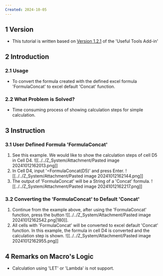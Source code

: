 ```yaml
---
Created: 2024-10-05
---
```

## 1	Version
- This tutorial is written based on <u>Version 1.2.1</u> of the 'Useful Tools Add-in'
## 2	Introduction
### 2.1	Usage
- To convert the formula created with the defined excel formula 'FormulaConcat' to excel default 'Concat' function. 
### 2.2	What Problem is Solved?
- Time consuming process of showing calculation steps for simple calculation.
## 3	Instruction
### 3.1	User Defined Formula 'FormulaConcat'
1. See this example. We would like to show the calculation steps of cell D5 in Cell D4. ![[../../Z_System/Attachment/Pasted image 20241012162013.png]]
2. In Cell D4, input '=FormulaConcat(D5)' and press Enter. ![[../../Z_System/Attachment/Pasted image 20241012162144.png]]
3. The output of 'FormulaConcat' will be a String of a 'Concat' formula. ![[../../Z_System/Attachment/Pasted image 20241012162217.png]]
### 3.2	Converting the 'FormulaConcat' to Default 'Concat'
1. Continue from the example above, after using the 'FormulaConcat' function, press the button ![[../../Z_System/Attachment/Pasted image 20241012162542.png|180]]. 
2. All cells with 'FormulaConcat' will be converted to excel default 'Concat' function. In this example, the formula in cell D4 is converted and the calculation step is shown. ![[../../Z_System/Attachment/Pasted image 20241012162955.png]]

## 4	Remarks on Macro's Logic
- Calculation using 'LET' or 'Lambda' is not support.
